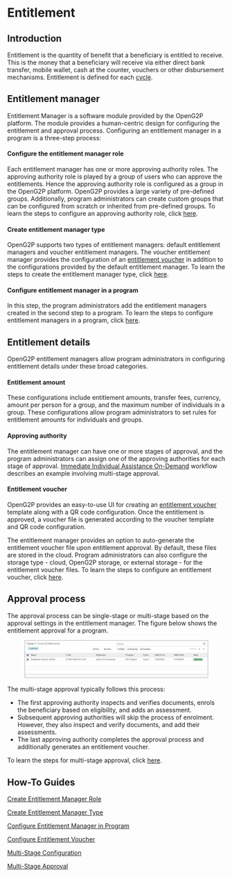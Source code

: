 # Entitlement

## Introduction

Entitlement is the quantity of benefit that a beneficiary is entitled to receive. This is the money that a beneficiary will receive via either direct bank transfer, mobile wallet, cash at the counter, vouchers or other disbursement mechanisms. Entitlement is defined for each [cycle](disbursement-cycles.md).

## Entitlement manager

Entitlement Manager is a software module provided by the OpenG2P platform. The module provides a human-centric design for configuring the entitlement and approval process. Configuring an entitlement manager in a program is a three-step process:

#### Configure the entitlement manager role

Each entitlement manager has one or more approving authority roles. The approving authority role is played by a group of users who can approve the entitlements. Hence the approving authority role is configured as a group in the OpenG2P platform. OpenG2P provides a large variety of pre-defined groups. Additionally, program administrators can create custom groups that can be configured from scratch or inherited from pre-defined groups. To learn the steps to configure an approving authority role, click [here](../guides/user-guides/create-entitlement-manager-role.md).

#### Create entitlement manager type

OpenG2P supports two types of entitlement managers: default entitlement managers and voucher entitlement managers. The voucher entitlement manager provides the configuration of an [entitlement voucher](../eligibility-and-enrolment/accounting/voucher.md) in addition to the configurations provided by the default entitlement manager. To learn the steps to create the entitlement manager type, click [here](../guides/user-guides/create-entitlement-manager-type.md).

#### Configure entitlement manager in a program

In this step, the program administrators add the entitlement managers created in the second step to a program. To learn the steps to configure entitlement managers in a program, click [here](../guides/user-guides/configure-entitlement-manager-in-program.md).

## Entitlement details

OpenG2P entitlement managers allow program administrators in configuring entitlement details under these broad categories.&#x20;

#### Entitlement amount

These configurations include entitlement amounts, transfer fees, currency, amount per person for a group, and the maximum number of individuals in a group. These configurations allow program administrators to set rules for entitlement amounts for individuals and groups.

#### Approving authority

The entitlement manager can have one or more stages of approval, and the program administrators can assign one of the approving authorities for each stage of approval. [Immediate Individual Assistance On-Demand](../workflows/on-demand-assistance.md) workflow describes an example involving multi-stage approval.

#### Entitlement voucher

OpenG2P provides an easy-to-use UI for creating an [entitlement voucher](../eligibility-and-enrolment/accounting/voucher.md) template along with a QR code configuration. Once the entitlement is approved, a voucher file is generated according to the voucher template and QR code configuration.

The entitlement manager provides an option to auto-generate the entitlement voucher file upon entitlement approval. By default, these files are stored in the cloud. Program administrators can also configure the storage type - cloud, OpenG2P storage, or external storage - for the entitlement voucher files. To learn the steps to configure an entitlement voucher, click [here](../guides/user-guides/configure-entitlement-voucher.md).

## Approval process

The approval process can be single-stage or multi-stage based on the approval settings in the entitlement manager. The figure below shows the entitlement approval for a program.

<figure><img src="../.gitbook/assets/approval-process.png" alt=""><figcaption></figcaption></figure>

The multi-stage approval typically follows this process:

* The first approving authority inspects and verifies documents, enrols the beneficiary based on eligibility, and adds an assessment.
* Subsequent approving authorities will skip the process of enrolment. However, they also inspect and verify documents, and add their assessments.
* The last approving authority completes the approval process and additionally generates an entitlement voucher.

To learn the steps for multi-stage approval, click [here](../guides/user-guides/multi-stage-approval.md).

## How-To Guides

[Create Entitlement Manager Role](../guides/user-guides/create-entitlement-manager-role.md)

[Create Entitlement Manager Type](../guides/user-guides/create-entitlement-manager-type.md)&#x20;

[Configure Entitlement Manager in Program](../guides/user-guides/configure-entitlement-manager-in-program.md)

[Configure Entitlement Voucher](../guides/user-guides/configure-entitlement-voucher.md)

[Multi-Stage Configuration](../guides/user-guides/multi-stage-configuration.md)

[Multi-Stage Approval](../guides/user-guides/multi-stage-approval.md)

